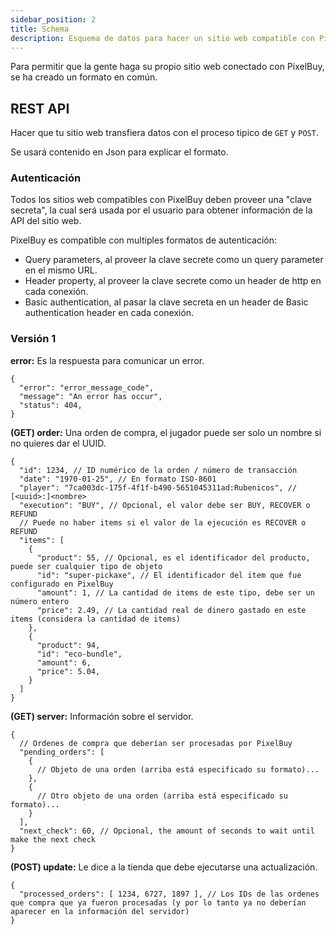 ```yaml
---
sidebar_position: 2
title: Schema
description: Esquema de datos para hacer un sitio web compatible con PixelBuy.
---
```


Para permitir que la gente haga su propio sitio web conectado con PixelBuy, se ha creado un formato en común.

## REST API

Hacer que tu sitio web transfiera datos con el proceso tipico de `GET` y `POST`.

Se usará contenido en Json para explicar el formato.

### Autenticación

Todos los sitios web compatibles con PixelBuy deben proveer una "clave secreta", la cual será usada por el usuario para obtener información de la API del sitio web.

PixelBuy es compatible con multiples formatos de autenticación:

* Query parameters, al proveer la clave secrete como un query parameter en el mismo URL.
* Header property, al proveer la clave secrete como un header de http en cada conexión.
* Basic authentication, al pasar la clave secreta en un header de Basic authentication header en cada conexión.

### Versión 1

**error:** Es la respuesta para comunicar un error.

```json5
{
  "error": "error_message_code",
  "message": "An error has occur",
  "status": 404,
}
```

**(GET) order:** Una orden de compra, el jugador puede ser solo un nombre si no quieres dar el UUID.

```json5
{
  "id": 1234, // ID numérico de la orden / número de transacción
  "date": "1970-01-25", // En formato ISO-8601
  "player": "7ca003dc-175f-4f1f-b490-5651045311ad:Rubenicos", // [<uuid>:]<nombre>
  "execution": "BUY", // Opcional, el valor debe ser BUY, RECOVER o REFUND
  // Puede no haber items si el valor de la ejecución es RECOVER o REFUND
  "items": [
    {
      "product": 55, // Opcional, es el identificador del producto, puede ser cualquier tipo de objeto
      "id": "super-pickaxe", // El identificador del item que fue configurado en PixelBuy
      "amount": 1, // La cantidad de items de este tipo, debe ser un número entero
      "price": 2.49, // La cantidad real de dinero gastado en este items (considera la cantidad de items)
    },
    {
      "product": 94,
      "id": "eco-bundle",
      "amount": 6,
      "price": 5.04,
    }
  ]
}
```

**(GET) server:** Información sobre el servidor.

```json5
{
  // Ordenes de compra que deberían ser procesadas por PixelBuy
  "pending_orders": [
    {
      // Objeto de una orden (arriba está especificado su formato)...
    },
    {
      // Otro objeto de una orden (arriba está especificado su formato)...
    }
  ],
  "next_check": 60, // Opcional, the amount of seconds to wait until make the next check
}
```

**(POST) update:** Le dice a la tienda que debe ejecutarse una actualización.

```json5
{
  "processed_orders": [ 1234, 6727, 1897 ], // Los IDs de las ordenes que compra que ya fueron procesadas (y por lo tanto ya no deberían aparecer en la información del servidor)
}
```
